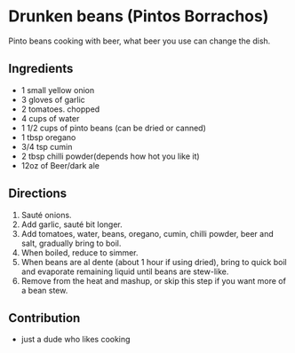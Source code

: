# Drunken beans (Pintos Borrachos)
 
Pinto beans cooking with beer, what beer you use can change the dish.

## Ingredients

- 1 small yellow onion
- 3 gloves of garlic
- 2 tomatoes. chopped
- 4 cups of water
- 1 1/2 cups of pinto beans (can be dried or canned)
- 1 tbsp oregano
- 3/4 tsp cumin
- 2 tbsp chilli powder(depends how hot you like it)
- 12oz of Beer/dark ale

## Directions

1. Sauté onions. 
2. Add garlic, sauté bit longer.
3. Add tomatoes, water, beans, oregano, cumin, chilli powder, beer and salt, gradually bring to boil. 
4. When boiled, reduce to simmer.
5. When beans are al dente (about 1 hour if using dried), bring to quick boil and evaporate remaining liquid until beans are stew-like.
6. Remove from the heat and mashup, or skip this step if you want more of a bean stew.


## Contribution

- just a dude who likes cooking
